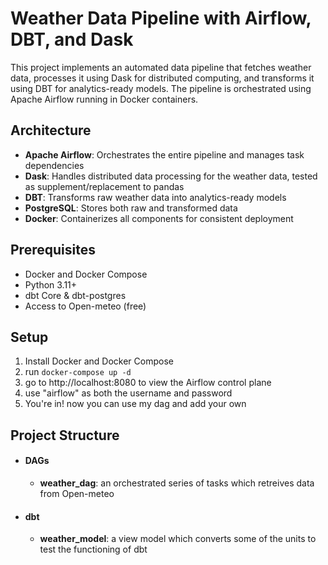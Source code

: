 # Weather Data Pipeline with Airflow, DBT, and Dask

This project implements an automated data pipeline that fetches weather data, processes it using Dask for distributed computing, and transforms it using DBT for analytics-ready models. The pipeline is orchestrated using Apache Airflow running in Docker containers.

## Architecture

- **Apache Airflow**: Orchestrates the entire pipeline and manages task dependencies
- **Dask**: Handles distributed data processing for the weather data, tested as supplement/replacement to pandas
- **DBT**: Transforms raw weather data into analytics-ready models
- **PostgreSQL**: Stores both raw and transformed data
- **Docker**: Containerizes all components for consistent deployment

## Prerequisites

- Docker and Docker Compose
- Python 3.11+
- dbt Core & dbt-postgres
- Access to Open-meteo (free)

## Setup
 1. Install Docker and Docker Compose
 2. run ` docker-compose up -d `
 3. go to http://localhost:8080 to view the Airflow control plane
 4. use "airflow" as both the username and password
 5. You're in! now you can use my dag and add your own


## Project Structure
- #### DAGs
    - **weather_dag**: an orchestrated series of tasks which retreives data from Open-meteo
- #### dbt
    - **weather_model**: a view model which converts some of the units to test the functioning of dbt

    

